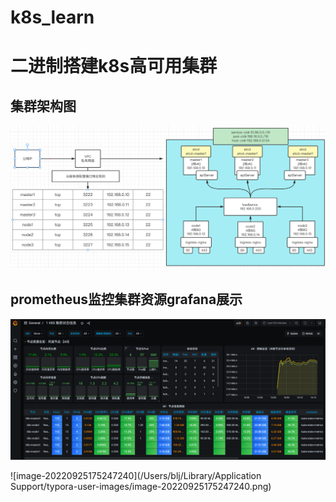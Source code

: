 # k8s_learn



# 二进制搭建k8s高可用集群

## 集群架构图

![image-20220925174440579](https://github.com/sky-bai/k8s_learn/blob/main/images/%E9%9B%86%E7%BE%A4%E6%9E%B6%E6%9E%84%E5%9B%BE.png)

## prometheus监控集群资源grafana展示

![image-20220925153945026](https://github.com/sky-bai/k8s_learn/blob/main/images/%E9%9B%86%E7%BE%A4%E7%9B%91%E6%8E%A7%E4%BF%A1%E6%81%AF.png)

![image-20220925175247240](/Users/blj/Library/Application Support/typora-user-images/image-20220925175247240.png)